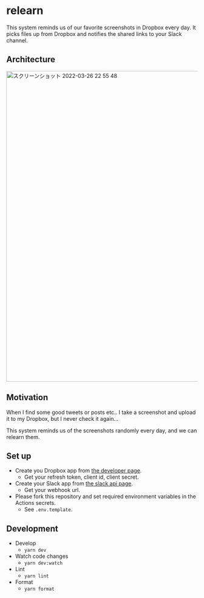 # relearn
This system reminds us of our favorite screenshots in Dropbox every day. It picks files up from Dropbox and notifies the shared links to your Slack channel.

## Architecture
<img width="816" alt="スクリーンショット 2022-03-26 22 55 48" src="https://user-images.githubusercontent.com/1821807/160242660-ea1bf92e-3cce-4da6-9a3e-f420ac28fc53.png">

## Motivation
When I find some good tweets or posts etc.. I take a screenshot and upload it to my Dropbox, but I never check it again...

This system reminds us of the screenshots randomly every day, and we can relearn them.

## Set up
- Create you Dropbox app from [the developer page](https://www.dropbox.com/developers/documentation).
  - Get your refresh token, client id, client secret.
- Create your Slack app from [the slack api page](https://api.slack.com/apps).
  - Get your webhook url.
- Please fork this repository and set required environment variables in the Actions secrets.
  - See `.env.template`.

## Development
- Develop
  - `yarn dev`
- Watch code changes
  - `yarn dev:watch`
- Lint
  - `yarn lint`
- Format
  - `yarn format`
